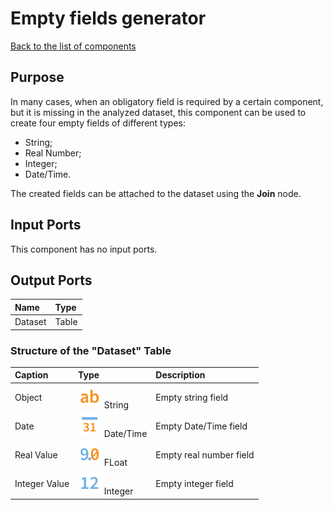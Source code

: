 # Empty fields generator

[Back to the list of components](../README.md)

## Purpose

In many cases, when an obligatory field is required by a certain component, but it is missing in the analyzed dataset, this component can be used to create four empty fields of different types:

* String;
* Real Number;
* Integer;
* Date/Time.

The created fields can be attached to the dataset using the **Join** node.

## Input Ports

This component has no input ports.

## Output Ports

| Name                  | Type        |
|:----------------------|:------------|
| Dataset               | Table       |

### Structure of the "Dataset" Table

| Caption                 | Type                                    | Description                   |
|:----------------------|:---------------------------------------|:------------------------------|
| Object                | ![](./img/string.svg) String            | Empty string field            |
| Date                  | ![](./img/datetime.svg) Date/Time       | Empty Date/Time field         |
| Real Value            | ![](./img/realnumber.svg) FLoat  | Empty real number field       |
| Integer Value         | ![](./img/integer.svg) Integer         | Empty integer field           |
